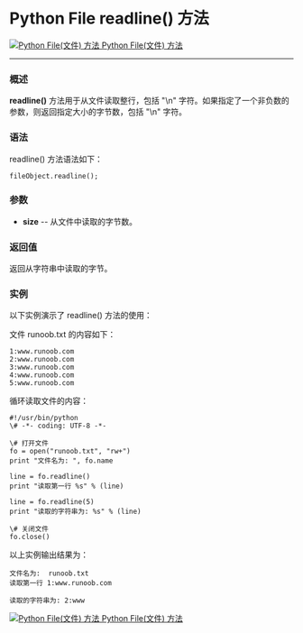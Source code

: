Python File readline() 方法
=========================

 [![Python File(文件) 方法](../images/up.gif) Python File(文件) 方法](file-methods.html)

* * *

### 概述

**readline()** 方法用于从文件读取整行，包括 "\\n" 字符。如果指定了一个非负数的参数，则返回指定大小的字节数，包括 "\\n" 字符。

### 语法

readline() 方法语法如下：
```
fileObject.readline(); 
```
### 参数

*   **size** \-\- 从文件中读取的字节数。
    

### 返回值

返回从字符串中读取的字节。

### 实例

以下实例演示了 readline() 方法的使用：

文件 runoob.txt 的内容如下：
```
1:www.runoob.com
2:www.runoob.com
3:www.runoob.com
4:www.runoob.com
5:www.runoob.com
```
循环读取文件的内容：
```
#!/usr/bin/python
\# -*- coding: UTF-8 -*-

\# 打开文件
fo = open("runoob.txt", "rw+")
print "文件名为: ", fo.name

line = fo.readline()
print "读取第一行 %s" % (line)

line = fo.readline(5)
print "读取的字符串为: %s" % (line)

\# 关闭文件
fo.close()
```
以上实例输出结果为：
```
文件名为:  runoob.txt
读取第一行 1:www.runoob.com

读取的字符串为: 2:www
```
 [![Python File(文件) 方法](../images/up.gif) Python File(文件) 方法](file-methods.html)